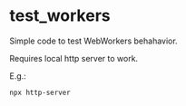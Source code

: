 # test_workers

Simple code to test WebWorkers behahavior.

Requires local http server to work.

E.g.:
```
npx http-server
```
